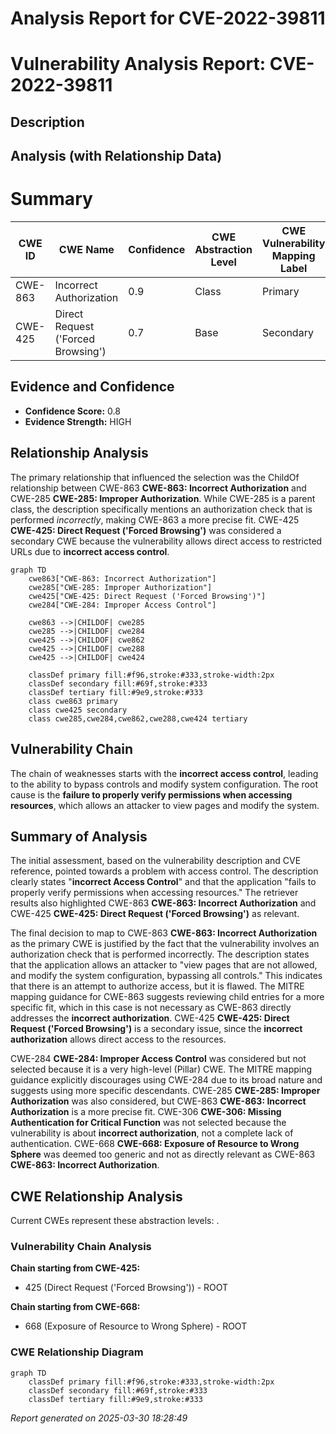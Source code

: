 # Analysis Report for CVE-2022-39811

# Vulnerability Analysis Report: CVE-2022-39811

## Description



## Analysis (with Relationship Data)

# Summary
| CWE ID | CWE Name | Confidence | CWE Abstraction Level | CWE Vulnerability Mapping Label | CWE-Vulnerability Mapping Notes |
|---|---|---|---|---|---|
| CWE-863 | Incorrect Authorization | 0.9 | Class | Primary | Allowed-with-Review |
| CWE-425 | Direct Request ('Forced Browsing') | 0.7 | Base | Secondary | Allowed |

## Evidence and Confidence

*   **Confidence Score:** 0.8
*   **Evidence Strength:** HIGH

## Relationship Analysis
The primary relationship that influenced the selection was the ChildOf relationship between CWE-863 **CWE-863: Incorrect Authorization** and CWE-285 **CWE-285: Improper Authorization**. While CWE-285 is a parent class, the description specifically mentions an authorization check that is performed *incorrectly*, making CWE-863 a more precise fit. CWE-425 **CWE-425: Direct Request ('Forced Browsing')** was considered a secondary CWE because the vulnerability allows direct access to restricted URLs due to **incorrect access control**.

```mermaid
graph TD
    cwe863["CWE-863: Incorrect Authorization"]
    cwe285["CWE-285: Improper Authorization"]
    cwe425["CWE-425: Direct Request ('Forced Browsing')"]
    cwe284["CWE-284: Improper Access Control"]

    cwe863 -->|CHILDOF| cwe285
    cwe285 -->|CHILDOF| cwe284
    cwe425 -->|CHILDOF| cwe862
    cwe425 -->|CHILDOF| cwe288
    cwe425 -->|CHILDOF| cwe424

    classDef primary fill:#f96,stroke:#333,stroke-width:2px
    classDef secondary fill:#69f,stroke:#333
    classDef tertiary fill:#9e9,stroke:#333
    class cwe863 primary
    class cwe425 secondary
    class cwe285,cwe284,cwe862,cwe288,cwe424 tertiary
```

## Vulnerability Chain
The chain of weaknesses starts with the **incorrect access control**, leading to the ability to bypass controls and modify system configuration. The root cause is the **failure to properly verify permissions when accessing resources**, which allows an attacker to view pages and modify the system.

## Summary of Analysis
The initial assessment, based on the vulnerability description and CVE reference, pointed towards a problem with access control. The description clearly states "**incorrect Access Control**" and that the application "fails to properly verify permissions when accessing resources." The retriever results also highlighted CWE-863 **CWE-863: Incorrect Authorization** and CWE-425 **CWE-425: Direct Request ('Forced Browsing')** as relevant.

The final decision to map to CWE-863 **CWE-863: Incorrect Authorization** as the primary CWE is justified by the fact that the vulnerability involves an authorization check that is performed incorrectly. The description states that the application allows an attacker to "view pages that are not allowed, and modify the system configuration, bypassing all controls." This indicates that there is an attempt to authorize access, but it is flawed. The MITRE mapping guidance for CWE-863 suggests reviewing child entries for a more specific fit, which in this case is not necessary as CWE-863 directly addresses the **incorrect authorization**. CWE-425 **CWE-425: Direct Request ('Forced Browsing')** is a secondary issue, since the **incorrect authorization** allows direct access to the resources.

CWE-284 **CWE-284: Improper Access Control** was considered but not selected because it is a very high-level (Pillar) CWE. The MITRE mapping guidance explicitly discourages using CWE-284 due to its broad nature and suggests using more specific descendants. CWE-285 **CWE-285: Improper Authorization** was also considered, but CWE-863 **CWE-863: Incorrect Authorization** is a more precise fit. CWE-306 **CWE-306: Missing Authentication for Critical Function** was not selected because the vulnerability is about **incorrect authorization**, not a complete lack of authentication. CWE-668 **CWE-668: Exposure of Resource to Wrong Sphere** was deemed too generic and not as directly relevant as CWE-863 **CWE-863: Incorrect Authorization**.


## CWE Relationship Analysis

Current CWEs represent these abstraction levels: .


### Vulnerability Chain Analysis

**Chain starting from CWE-425:**
- 425 (Direct Request ('Forced Browsing')) - ROOT


**Chain starting from CWE-668:**
- 668 (Exposure of Resource to Wrong Sphere) - ROOT



### CWE Relationship Diagram

```mermaid
graph TD
    classDef primary fill:#f96,stroke:#333,stroke-width:2px
    classDef secondary fill:#69f,stroke:#333
    classDef tertiary fill:#9e9,stroke:#333
```



*Report generated on 2025-03-30 18:28:49*

